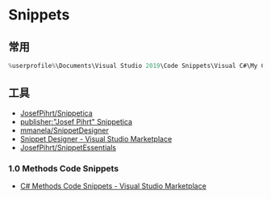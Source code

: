 # Snippets

## 常用

```c#
%userprofile%\Documents\Visual Studio 2019\Code Snippets\Visual C#\My Code Snippets

```

## 工具

- [JosefPihrt/Snippetica](https://github.com/JosefPihrt/Snippetica)
- [publisher:"Josef Pihrt" Snippetica](https://marketplace.visualstudio.com/search?term=publisher%3A%22Josef%20Pihrt%22%20Snippetica&target=vs&category=All%20categories&vsVersion=&sortBy=Name)
- [mmanela/SnippetDesigner](https://github.com/mmanela/SnippetDesigner)
- [Snippet Designer - Visual Studio Marketplace](https://marketplace.visualstudio.com/items?itemName=vs-publisher-2795.SnippetDesigner)
- [JosefPihrt/SnippetEssentials](https://github.com/JosefPihrt/SnippetEssentials)

### 1.0 Methods Code Snippets

- [C# Methods Code Snippets - Visual Studio Marketplace](https://marketplace.visualstudio.com/items?itemName=jsakamoto.CMethodsCodeSnippets)

```c#

```
